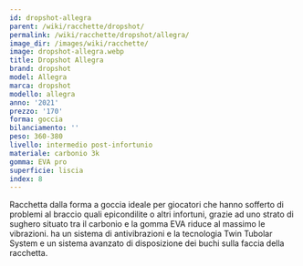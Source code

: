 ```yaml
---
id: dropshot-allegra
parent: /wiki/racchette/dropshot/
permalink: /wiki/racchette/dropshot/allegra/
image_dir: /images/wiki/racchette/
image: dropshot-allegra.webp
title: Dropshot Allegra
brand: dropshot
model: Allegra
marca: dropshot
modello: allegra
anno: '2021'
prezzo: '170'
forma: goccia
bilanciamento: ''
peso: 360-380
livello: intermedio post-infortunio
materiale: carbonio 3k
gomma: EVA pro
superficie: liscia
index: 8
---
```

Racchetta dalla forma a goccia ideale per giocatori che hanno sofferto di problemi al braccio quali epicondilite o altri infortuni, grazie ad uno strato di sughero situato tra il carbonio e la gomma EVA riduce al massimo le vibrazioni. ha un sistema di antivibrazioni e la tecnologia Twin Tubolar System e un sistema avanzato di disposizione dei buchi sulla faccia della racchetta.